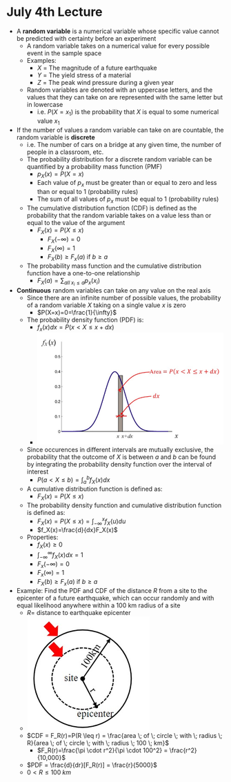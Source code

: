 # July 4th Lecture
- A **random variable** is a numerical variable whose specific value cannot be predicted with certainty before an experiment
    - A random variable takes on a numerical value for every possible event in the sample space
    - Examples:
        - *X* = The magnitude of a future earthquake
        - *Y* = The yield stress of a material
        - *Z* = The peak wind pressure during a given year
    - Random variables are denoted with an uppercase letters, and the values that they can take on are represented with the same letter but in lowercase
        - i.e. $P(X=x_1)$ is the probability that *X* is equal to some numerical value $x_1$
- If the number of values a random variable can take on are countable, the random variable is **discrete**
    - i.e. The number of cars on a bridge at any given time, the number of people in a classroom, etc.
    - The probability distribution for a discrete random variable can be quantified by a probability mass function (PMF)
        - $p_X(x)=P(X=x)$
        - Each value of $p_x$ must be greater than or equal to zero and less than or equal to 1 (probability rules)
        - The sum of all values of $p_x$ must be equal to 1 (probability rules)
    - The cumulative distribution function (CDF) is defined as the probability that the random variable takes on a value less than or equal to the value of the argument
        - $F_X(x)=P(X\leq x)$
            - $F_X(-\infty)=0$
            - $F_X(\infty)=1$
            - $F_X(b) \geq F_x(a)$ if $b \geq a$
    - The probability mass function and the cumulative distribution function have a one-to-one relationship
        - $F_X(a)=\sum_{all \; x_i \leq a}p_x(x_i)$
- **Continuous** random variables can take on any value on the real axis
    - Since there are an infinite number of possible values, the probability of a random variable $X$ taking on a single value $x$ is zero
        - $P(X=x)=0=\frac{1}{\infty}$
    - The probability density function (PDF) is:
        - $f_x(x)dx=P(x < X \leq x +dx)$
        - ![Probability Density Function](./Images/Probability%20Density%20Function.jpg)
    - Since occurences in different intervals are mutually exclusive, the probability that the outcome of $X$ is between $a$ and $b$ can be found by integrating the probability density function over the interval of interest
        - $P(a < X \leq b)=\int_{a}^{b}f_X(x)dx$
    - A cumulative distribution function is defined as:
        - $F_X(x)=P(X \leq x)$
    - The probability density function and cumulative distribution function is defined as:
        - $F_X(x)=P(X \leq x)= \int_{-\infty}^{x}f_X(u)du$
        - $f_X(x)=\frac{d}{dx}F_X(x)$
    - Properties:
        - $f_X(x) \geq 0$
        - $\int_{-\infty}^{\infty}f_X(x)dx=1$
        - $F_x(-\infty)=0$
        - $F_x(\infty)=1$
        - $F_X(b) \geq F_x(a)$ if $b \geq a$
- Example: Find the PDF and CDF of the distance $R$ from a site to the epicenter of a future earthquake, which can occur randomly and with equal likelihood anywhere within a 100 km radius of a site
    - $R =$ distance to earthquake epicenter
    - ![Earthquake Example](./Images/Earthquake%20Example.jpg)
    - $CDF = F_R(r)=P(R \leq r) = \frac{area \; of \; circle \; with \; radius \; R}{area \; of \; circle \; with \; radius \; 100 \; km}$
        - $F_R(r)=\frac{\pi \cdot r^2}{\pi \cdot 100^2} = \frac{r^2}{10,000}$
    - $PDF = \frac{d}{dr}[F_R(r)] = \frac{r}{5000}$
    - $0 < R \leq 100 \; km$
